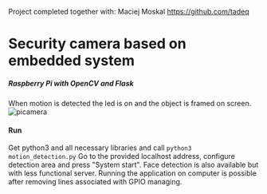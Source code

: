 Project completed together with:
Maciej Moskal
https://github.com/tadeq

# Security camera based on embedded system
##### Raspberry Pi with OpenCV and Flask
When motion is detected the led is on and the object is framed on screen.
![picamera](https://user-images.githubusercontent.com/33002299/51426473-b20d6e80-1beb-11e9-9171-69041998a68e.jpg)
#### Run
Get python3 and all necessary libraries and call `python3 motion_detection.py`
Go to the provided localhost address, configure detection area and press "System start".
Face detection is also available but with less functional server.
Running the application on computer is possible after removing lines associated with GPIO managing.
